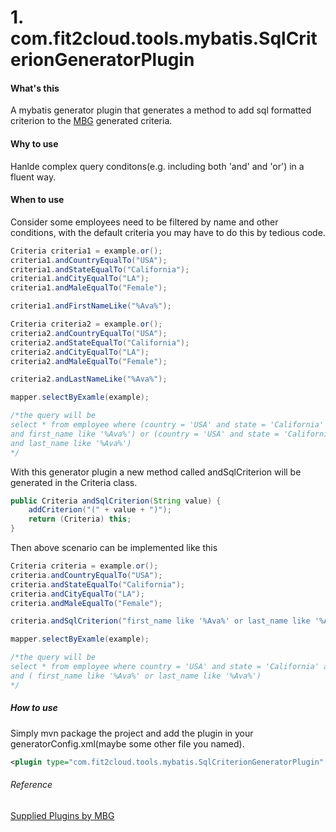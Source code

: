 # 1. com.fit2cloud.tools.mybatis.SqlCriterionGeneratorPlugin


#### What's this
A mybatis generator plugin that generates a method to add sql formatted criterion to the [MBG](http://www.mybatis.org/generator/ "Mybatis Generator") generated criteria.

#### Why to use

Hanlde complex query conditons(e.g. including both 'and' and 'or') in a fluent way.

#### When to use
Consider some employees need to be filtered by name and other conditions, with the default criteria you may have to do this by tedious code.

```java
Criteria criteria1 = example.or();
criteria1.andCountryEqualTo("USA");
criteria1.andStateEqualTo("California");
criteria1.andCityEqualTo("LA");
criteria1.andMaleEqualTo("Female");

criteria1.andFirstNameLike("%Ava%");

Criteria criteria2 = example.or();
criteria2.andCountryEqualTo("USA");
criteria2.andStateEqualTo("California");
criteria2.andCityEqualTo("LA");
criteria2.andMaleEqualTo("Female");

criteria2.andLastNameLike("%Ava%");

mapper.selectByExamle(example);

/*the query will be 
select * from employee where (country = 'USA' and state = 'California' and city = 'LA' and male = 'Female'
and first_name like '%Ava%') or (country = 'USA' and state = 'California' and city = 'LA' and male = 'Female'
and last_name like '%Ava%')
*/
```

With this generator plugin a new method called andSqlCriterion will be generated in the Criteria class.

```java
public Criteria andSqlCriterion(String value) {
    addCriterion("(" + value + ")");
    return (Criteria) this;
}
```
Then above scenario can be implemented like this

```java
Criteria criteria = example.or();
criteria.andCountryEqualTo("USA");
criteria.andStateEqualTo("California");
criteria.andCityEqualTo("LA");
criteria.andMaleEqualTo("Female");

criteria.andSqlCriterion("first_name like '%Ava%' or last_name like '%Ava%'");

mapper.selectByExamle(example);

/*the query will be 
select * from employee where country = 'USA' and state = 'California' and city = 'LA' and male = 'Female'
and ( first_name like '%Ava%' or last_name like '%Ava%')
*/
```

##### How to use
Simply mvn package the project and add the plugin in your generatorConfig.xml(maybe some other file you named).
```xml
<plugin type="com.fit2cloud.tools.mybatis.SqlCriterionGeneratorPlugin" />
```
###### Reference
[Supplied Plugins by MBG](http://www.mybatis.org/generator/reference/plugins.html "Supplied Plugins")
